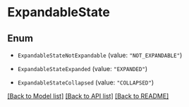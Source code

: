 # ExpandableState

## Enum


* `ExpandableStateNotExpandable` (value: `"NOT_EXPANDABLE"`)

* `ExpandableStateExpanded` (value: `"EXPANDED"`)

* `ExpandableStateCollapsed` (value: `"COLLAPSED"`)


[[Back to Model list]](../README.md#documentation-for-models) [[Back to API list]](../README.md#documentation-for-api-endpoints) [[Back to README]](../README.md)



